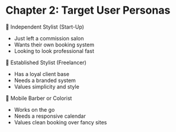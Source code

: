 # Chapter 2: Target User Personas

🎯 Independent Stylist (Start-Up)
- Just left a commission salon
- Wants their own booking system
- Looking to look professional fast

🎯 Established Stylist (Freelancer)
- Has a loyal client base
- Needs a branded system
- Values simplicity and style

🎯 Mobile Barber or Colorist
- Works on the go
- Needs a responsive calendar
- Values clean booking over fancy sites